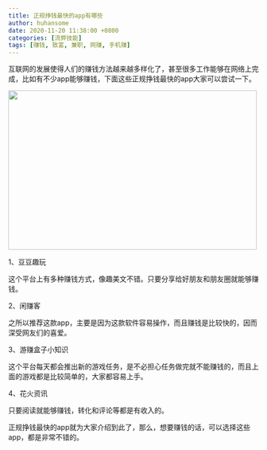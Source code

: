 ```yaml
---
title: 正规挣钱最快的app有哪些
author: huhansome
date: 2020-11-20 11:38:00 +0800
categories: [流弊技能]
tags: [赚钱, 致富, 兼职, 网赚, 手机赚]
---
```



互联网的发展使得人们的赚钱方法越来越多样化了，甚至很多工作能够在网络上完成，比如有不少app能够赚钱，下面这些正规挣钱最快的app大家可以尝试一下。

<img src="http://www.jinduoxia.com.cn/d/file/2020-12-08/1736c3b9a34e5771e00b66ae36631e36.jpg" style="width: 500px; height: 320px;"/>

1、豆豆趣玩

这个平台上有多种赚钱方式，像趣美文不错。只要分享给好朋友和朋友圈就能够赚钱。

2、闲赚客

之所以推荐这款app，主要是因为这款软件容易操作，而且赚钱是比较快的，因而深受网友们的喜爱。

3、游赚盒子小知识

这个平台每天都会推出新的游戏任务，是不必担心任务做完就不能赚钱的，而且上面的游戏都是比较简单的，大家都容易上手。

4、花火资讯

只要阅读就能够赚钱，转化和评论等都是有收入的。

正规挣钱最快的app就为大家介绍到此了，那么，想要赚钱的话，可以选择这些app，都是非常不错的。